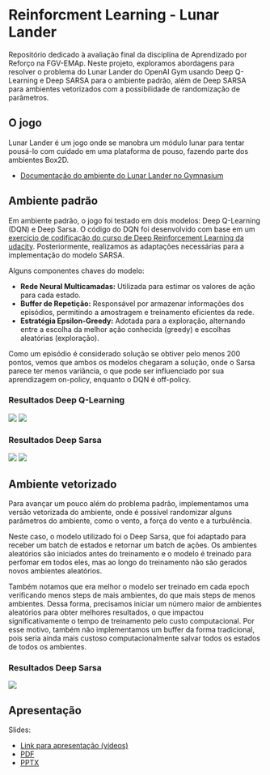 # Reinforcment Learning - Lunar Lander

Repositório dedicado à avaliação final da disciplina de Aprendizado por Reforço na FGV-EMAp. Neste projeto, exploramos abordagens para resolver o problema do Lunar Lander do OpenAI Gym usando Deep Q-Learning e Deep SARSA para o ambiente padrão, além de Deep SARSA para ambientes vetorizados com a possibilidade de randomização de parâmetros.

## O jogo
Lunar Lander é um jogo onde se manobra um módulo lunar para tentar pousá-lo com cuidado em uma plataforma de pouso, fazendo parte dos ambientes Box2D.
  - [Documentação do ambiente do Lunar Lander no Gymnasium](https://gymnasium.farama.org/environments/box2d/lunar_lander/)

## Ambiente padrão
Em ambiente padrão, o jogo foi testado em dois modelos: Deep Q-Learning (DQN) e Deep Sarsa. 
O código do DQN foi desenvolvido com base em um [exercício de codificação do curso de Deep Reinforcement Learning da udacity](https://goodboychan.github.io/python/reinforcement_learning/pytorch/udacity/2021/05/07/DQN-LunarLander.html). Posteriormente, realizamos as adaptações necessárias para a implementação do modelo SARSA.

Alguns componentes chaves do modelo:
- **Rede Neural Multicamadas:** Utilizada para estimar os valores de ação para cada estado.
- **Buffer de Repetição:** Responsável por armazenar informações dos episódios, permitindo a amostragem e treinamento eficientes da rede.
- **Estratégia Epsilon-Greedy:** Adotada para a exploração, alternando entre a escolha da melhor ação conhecida (greedy) e escolhas aleatórias (exploração).

Como um episódio é considerado solução se obtiver pelo menos 200 pontos, vemos que ambos os modelos chegaram a solução, onde o Sarsa parece ter menos variância, o que pode ser influenciado por sua aprendizagem on-policy, enquanto o DQN é off-policy.

### Resultados Deep Q-Learning


<img src="/Ambiente padrão/results/output_dqn.png">

<img src="/Ambiente padrão/results/dqn.gif">



### Resultados Deep Sarsa

<img src="/Ambiente padrão/results/output_sarsa.png">

<img src="/Ambiente padrão/results/dqn.gif">



## Ambiente vetorizado

Para avançar um pouco além do problema padrão, implementamos uma versão vetorizada do ambiente, onde é possível randomizar alguns parâmetros do ambiente, como o vento, a força do vento e a turbulência.

Neste caso, o modelo utilizado foi o Deep Sarsa, que foi adaptado para receber um batch de estados e retornar um batch de ações. Os ambientes aleatórios são iniciados antes do treinamento e o modelo é treinado para perfomar em todos eles, mas ao longo do treinamento não são gerados novos ambientes aleatórios. 

Também notamos que era melhor o modelo ser treinado em cada epoch verificando menos steps de mais ambientes, do que mais steps de menos ambientes. Dessa forma, precisamos iniciar um número maior de ambientes aleatórios para obter melhores resultados, o que impactou significativamente o tempo de treinamento pelo custo computacional. Por esse motivo, também não implementamos um buffer da forma tradicional, pois seria ainda mais custoso computacionalmente salvar todos os estados de todos os ambientes.

### Resultados Deep Sarsa
<img src="./video/LunarLander-sarsa-random-envs.mp4">

## Apresentação

Slides:

* [Link para apresentação (vídeos)](https://www.canva.com/design/DAFz5JrqS-U/wHmw9U4I9vsFlbghCVAvqA/view?utm_content=DAFz5JrqS-U&utm_campaign=designshare&utm_medium=link&utm_source=editor)
* [PDF](./slides/lunar_lander_presentation.pdf)
* [PPTX](./slides/lunar_lander_presentation.pptx)



